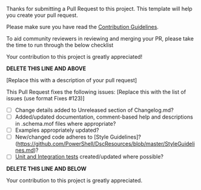 Thanks for submitting a Pull Request to this project.
This template will help you create your pull request.

Please make sure you have read the [Contribution Guidelines](https://github.com/PowerShell/DscResources/blob/master/CONTRIBUTING.md).

To aid community reviewers in reviewing and merging your PR, please take the time to run through the below checklist

Your contribution to this project is greatly appreciated!

**DELETE THIS LINE AND ABOVE**

[Replace this with a description of your pull request]

This Pull Request fixes the following issues:
[Replace this with the list of issues (use format Fixes #123)]

- [ ] Change details added to Unreleased section of Changelog.md?
- [ ] Added/updated documentation, comment-based help and descriptions in .schema.mof files where appropriate?
- [ ] Examples appropriately updated?
- [ ] New/changed code adheres to [Style Guidelines]?(https://github.com/PowerShell/DscResources/blob/master/StyleGuidelines.md)?
- [ ] [Unit and Integration tests](https://github.com/PowerShell/DscResources/blob/master/TestsGuidelines.md) created/updated where possible?

**DELETE THIS LINE AND BELOW**

Your contribution to this project is greatly appreciated. 
